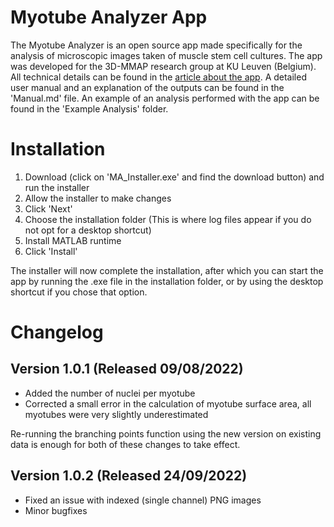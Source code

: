 # Myotube Analyzer App
The Myotube Analyzer is an open source app made specifically for the analysis of microscopic images taken of muscle stem cell cultures. The app was developed for the 3D-MMAP research group at KU Leuven (Belgium). All technical details can be found in the [article about the app](https://doi.org/10.1186/s13395-022-00297-6). A detailed user manual and an explanation of the outputs can be found in the 'Manual.md' file. An example of an analysis performed with the app can be found in the 'Example Analysis' folder.

# Installation
1. Download (click on 'MA_Installer.exe' and find the download button) and run the installer
1. Allow the installer to make changes
1. Click 'Next'
1. Choose the installation folder (This is where log files appear if you do not opt for a desktop shortcut)
1. Install MATLAB runtime
1. Click 'Install'

The installer will now complete the installation, after which you can start the app by running the .exe file in the installation folder, or by using the desktop shortcut if you chose that option.

# Changelog
## Version 1.0.1 (Released 09/08/2022)
* Added the number of nuclei per myotube
* Corrected a small error in the calculation of myotube surface area, all myotubes were very slightly underestimated

Re-running the branching points function using the new version on existing data is enough for both of these changes to take effect.

## Version 1.0.2 (Released 24/09/2022)
* Fixed an issue with indexed (single channel) PNG images
* Minor bugfixes

